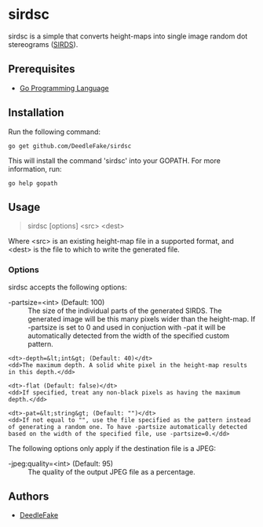 sirdsc
======

sirdsc is a simple that converts height-maps into single image random dot stereograms ([SIRDS][sirds]).

Prerequisites
-------------

 * [Go Programming Language][golang]

Installation
------------

Run the following command:

    go get github.com/DeedleFake/sirdsc

This will install the command 'sirdsc' into your GOPATH. For more information, run:

    go help gopath

Usage
-----

> sirdsc [options] &lt;src&gt; &lt;dest&gt;

Where &lt;src&gt; is an existing height-map file in a supported format, and &lt;dest&gt; is the file to which to write the generated file.

### Options ###

sirdsc accepts the following options:

<dl>
    <dt>-partsize=&lt;int&gt; (Default: 100)</dt>
    <dd>The size of the individual parts of the generated SIRDS. The generated image will be this many pixels wider than the height-map. If -partsize is set to 0 and used in conjuction with -pat it will be automatically detected from the width of the specified custom pattern.</dd>

    <dt>-depth=&lt;int&gt; (Default: 40)</dt>
    <dd>The maximum depth. A solid white pixel in the height-map results in this depth.</dd>

    <dt>-flat (Default: false)</dt>
    <dd>If specified, treat any non-black pixels as having the maximum depth.</dd>

    <dt>-pat=&lt;string&gt; (Default: "")</dt>
    <dd>If not equal to "", use the file specified as the pattern instead of generating a random one. To have -partsize automatically detected based on the width of the specified file, use -partsize=0.</dd>
</dl>

The following options only apply if the destination file is a JPEG:

<dl>
    <dt>-jpeg:quality=&lt;int&gt; (Default: 95)</dt>
    <dd>The quality of the output JPEG file as a percentage.</dd>
</dl>

Authors
-------

 * [DeedleFake](/DeedleFake)

[sirds]: http://www.wikipedia.com/wiki/SIRDS
[golang]: http://www.golang.org

<!--
    vim:ts=4 sw=4 et
-->
